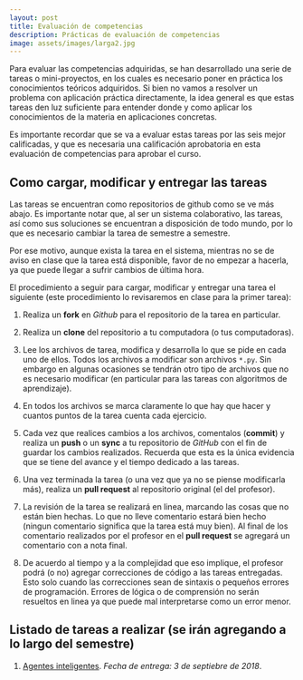 ```yaml
---
layout: post
title: Evaluación de competencias
description: Prácticas de evaluación de competencias
image: assets/images/larga2.jpg
---
```


Para evaluar las competencias adquiridas, se han desarrollado una
serie de tareas o mini-proyectos, en los cuales es necesario poner en
práctica los conocimientos teóricos adquiridos. Si bien no vamos a
resolver un problema con aplicación práctica directamente, la idea
general es que estas tareas den luz suficiente para entender donde y
como aplicar los conocimientos de la materia en aplicaciones
concretas.

Es importante recordar que se va a evaluar estas tareas por las seis
mejor calificadas, y que es necesaria una calificación aprobatoria en
esta evaluación de competencias para aprobar el curso.

## Como cargar, modificar y entregar las tareas

Las tareas se encuentran como repositorios de github como se ve más abajo.
Es importante notar que, al ser un sistema colaborativo, las tareas,
así como sus soluciones se encuentran a disposición de todo mundo,
por lo que es necesario cambiar la tarea de semestre a semestre.

Por ese motivo, aunque exista la tarea en el sistema, mientras no se de
aviso en clase que la tarea está disponible, favor de no empezar a hacerla,
ya que puede llegar a sufrir cambios de última hora.

El procedimiento a seguir para cargar, modificar y entregar una tarea el siguiente
(este procedimiento lo revisaremos en clase para la primer tarea):

1. Realiza un **fork** en *Github* para el repositorio de la tarea en particular.

2. Realiza un **clone** del repositorio a tu computadora (o tus computadoras).

3. Lee los archivos de tarea, modifica y desarrolla lo que se pide en cada uno de ellos.
   Todos los archivos a modificar son archivos `*.py`. Sin embargo en algunas ocasiones
   se tendrán otro tipo de archivos que no es necesario modificar (en particular
   para las tareas con algoritmos de aprendizaje).

4. En todos los archivos se marca claramente lo que hay que hacer y cuantos puntos
   de la tarea cuenta cada ejercicio.

5. Cada vez que realices cambios a los archivos, comentalos (**commit**) y realiza
   un **push** o un **sync** a tu repositorio de *GitHub* con el fin de guardar
   los cambios realizados. Recuerda que esta es la única evidencia que se tiene del avance
   y el tiempo dedicado a las tareas.

6. Una vez terminada la tarea (o una vez que ya no se piense modificarla más), realiza
   un **pull request** al repositorio original (el del profesor).

7. La revisión de la tarea se realizará en linea, marcando las cosas que no están
   bien hechas. Lo que no lleve comentario estará bien hecho (ningun comentario significa
   que la tarea está muy bien). Al final de los comentario realizados por el profesor en
   el **pull request** se agregará un comentario con a nota final.

8. De acuerdo al tiempo y a la complejidad que eso implique, el profesor podrá (o no)
   agregar correcciones de código a las tareas entregadas. Esto solo cuando las correcciones
   sean de sintaxis o pequeños errores de programación. Errores de lógica o de comprensión
   no serán resueltos en linea ya que puede mal interpretarse como un error menor.

## Listado de tareas a realizar (se irán agregando a lo largo del semestre)

1. [Agentes inteligentes](https://github.com/IA-UNISON/tarea01-Agentes-Inteligentes). *Fecha de entrega: 3 de septiebre de 2018*.

<!---
2. [Búsquedas locales](https://github.com/IA-UNISON/tarea02-Temple-Simulado).  *Fecha de entrega: 18 de febrero de 2018*.
3. [Satisfacción de restricciones](https://github.com/IA-UNISON/tarea03-SatisfaccionRestricciones).  *Fecha de entrega: 4 de marzo de 2018*.
4. [Búsquedas informadas](https://github.com/IA-UNISON/tarea05-Busquedas-Informadas). *Fecha de entrega: 18 de marzo de 2018*.
5. [Búsquedas con adversario](https://github.com/IA-UNISON/tarea06-Busqueda-Adversario).  *Fecha de entrega 16 de abril de 2018*.
6. [Bayes inocente](https://github.com/IA-UNISON/tarea06-Naive-Bayes).  *Fecha de entrega: 14 de mayo de 2018*.
7. [Aprendizaje supervisado](https://github.com/IA-UNISON/tarea07-aprendizaje-supervisado).  *Fecha de entrega: 25 de mayo 2018*.
8. [Aprendizaje no supervisado](https://github.com/IA-UNISON/tarea08-aprendizaje-no-supervisado).  *Fecha de entrega 25 de mayo*.


9. [Programación dinámica y aprendizaje por refuerzo](https://github.com/IA-UNISON/tarea08-aprendizaje-no-supervisado). *Fecha de entrega por anunciar, favor de no iniciar la tarea todavía*.
-->
